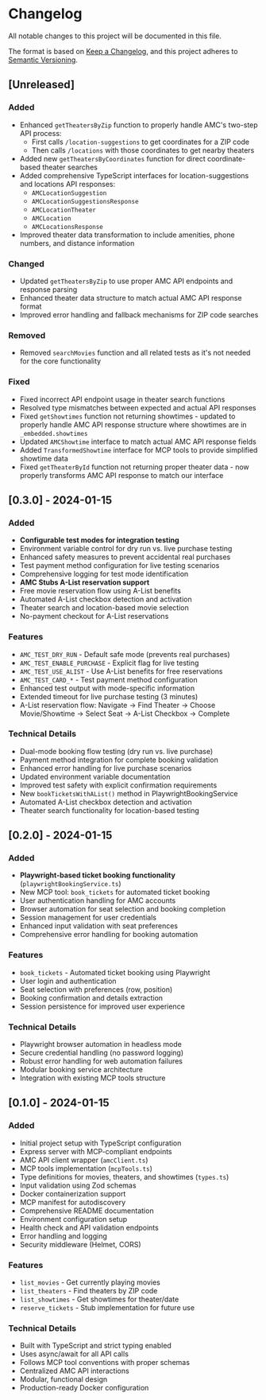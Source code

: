 # Changelog

All notable changes to this project will be documented in this file.

The format is based on [Keep a Changelog](https://keepachangelog.com/en/1.0.0/),
and this project adheres to [Semantic Versioning](https://semver.org/spec/v2.0.0.html).

## [Unreleased]

### Added
- Enhanced `getTheatersByZip` function to properly handle AMC's two-step API process:
  - First calls `/location-suggestions` to get coordinates for a ZIP code
  - Then calls `/locations` with those coordinates to get nearby theaters
- Added new `getTheatersByCoordinates` function for direct coordinate-based theater searches
- Added comprehensive TypeScript interfaces for location-suggestions and locations API responses:
  - `AMCLocationSuggestion`
  - `AMCLocationSuggestionsResponse` 
  - `AMCLocationTheater`
  - `AMCLocation`
  - `AMCLocationsResponse`
- Improved theater data transformation to include amenities, phone numbers, and distance information

### Changed
- Updated `getTheatersByZip` to use proper AMC API endpoints and response parsing
- Enhanced theater data structure to match actual AMC API response format
- Improved error handling and fallback mechanisms for ZIP code searches

### Removed
- Removed `searchMovies` function and all related tests as it's not needed for the core functionality

### Fixed
- Fixed incorrect API endpoint usage in theater search functions
- Resolved type mismatches between expected and actual API responses
- Fixed `getShowtimes` function not returning showtimes - updated to properly handle AMC API response structure where showtimes are in `_embedded.showtimes`
- Updated `AMCShowtime` interface to match actual AMC API response fields
- Added `TransformedShowtime` interface for MCP tools to provide simplified showtime data
- Fixed `getTheaterById` function not returning proper theater data - now properly transforms AMC API response to match our interface

## [0.3.0] - 2024-01-15

### Added
- **Configurable test modes for integration testing**
- Environment variable control for dry run vs. live purchase testing
- Enhanced safety measures to prevent accidental real purchases
- Test payment method configuration for live testing scenarios
- Comprehensive logging for test mode identification
- **AMC Stubs A-List reservation support**
- Free movie reservation flow using A-List benefits
- Automated A-List checkbox detection and activation
- Theater search and location-based movie selection
- No-payment checkout for A-List reservations

### Features
- `AMC_TEST_DRY_RUN` - Default safe mode (prevents real purchases)
- `AMC_TEST_ENABLE_PURCHASE` - Explicit flag for live testing
- `AMC_TEST_USE_ALIST` - Use A-List benefits for free reservations
- `AMC_TEST_CARD_*` - Test payment method configuration
- Enhanced test output with mode-specific information
- Extended timeout for live purchase testing (3 minutes)
- A-List reservation flow: Navigate → Find Theater → Choose Movie/Showtime → Select Seat → A-List Checkbox → Complete

### Technical Details
- Dual-mode booking flow testing (dry run vs. live purchase)
- Payment method integration for complete booking validation
- Enhanced error handling for live purchase scenarios
- Updated environment variable documentation
- Improved test safety with explicit confirmation requirements
- New `bookTicketsWithAList()` method in PlaywrightBookingService
- Automated A-List checkbox detection and activation
- Theater search functionality for location-based testing

## [0.2.0] - 2024-01-15

### Added
- **Playwright-based ticket booking functionality** (`playwrightBookingService.ts`)
- New MCP tool: `book_tickets` for automated ticket booking
- User authentication handling for AMC accounts
- Browser automation for seat selection and booking completion
- Session management for user credentials
- Enhanced input validation with seat preferences
- Comprehensive error handling for booking automation

### Features
- `book_tickets` - Automated ticket booking using Playwright
- User login and authentication
- Seat selection with preferences (row, position)
- Booking confirmation and details extraction
- Session persistence for improved user experience

### Technical Details
- Playwright browser automation in headless mode
- Secure credential handling (no password logging)
- Robust error handling for web automation failures
- Modular booking service architecture
- Integration with existing MCP tools structure

## [0.1.0] - 2024-01-15

### Added
- Initial project setup with TypeScript configuration
- Express server with MCP-compliant endpoints
- AMC API client wrapper (`amcClient.ts`)
- MCP tools implementation (`mcpTools.ts`)
- Type definitions for movies, theaters, and showtimes (`types.ts`)
- Input validation using Zod schemas
- Docker containerization support
- MCP manifest for autodiscovery
- Comprehensive README documentation
- Environment configuration setup
- Health check and API validation endpoints
- Error handling and logging
- Security middleware (Helmet, CORS)

### Features
- `list_movies` - Get currently playing movies
- `list_theaters` - Find theaters by ZIP code
- `list_showtimes` - Get showtimes for theater/date
- `reserve_tickets` - Stub implementation for future use

### Technical Details
- Built with TypeScript and strict typing enabled
- Uses async/await for all API calls
- Follows MCP tool conventions with proper schemas
- Centralized AMC API interactions
- Modular, functional design
- Production-ready Docker configuration
